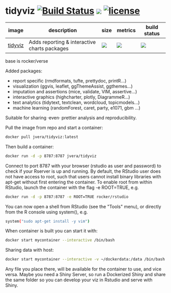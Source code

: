 # tidyviz [![Build Status](https://img.shields.io/badge/build-passed-brightgreen.svg)](https://img.shields.io/badge/build-passed-brightgreen.svg) [![](https://images.microbadger.com/badges/version/jvera/tidyviz.svg)](https://microbadger.com/images/jvera/tidyviz "Get your own version badge on microbadger.com")  [![license](https://img.shields.io/badge/license-GPLv2-blue.svg)](https://opensource.org/licenses/GPL-2.0)

image            | description                               | size   | metrics | build status 
---------------- | ----------------------------------------- | ------ | ------- | --------------
[tidyviz](https://hub.docker.com/r/jvera/tidyviz)            |  Adds reporting & interactive charts packages   |[![](https://images.microbadger.com/badges/image/jvera/tidyviz.svg)](https://microbadger.com/images/jvera/tidyviz "Get your own image badge on microbadger.com")| [![](https://img.shields.io/docker/pulls/jvera/tidyviz.svg)](https://hub.docker.com/r/jvera/tidyviz) | [![](https://img.shields.io/docker/automated/jvera/tidyviz.svg)](https://hub.docker.com/r/jvera/tidyviz/builds)

base is rocker/verse 

Added packages:

- report specific (rmdformats, tufte, prettydoc, printR...)
- visualization (ggvis, leaflet, ggThemeAssist, ggthemes...)
- imputation and assertions (mice, validate, VIM, assertive...)
- interactive graphics (highcharter, plotly, DiagrammeR...)
- text analytics (tidytext, textclean, wordcloud, topicmodels...)
- machine learning (randomForest, caret, party, e1071, gbm ...)


Suitable for sharing ·even· prettier analysis and reproducibility.


Pull the image from repo and start a container:

```bash
docker pull jvera/tidyviz:latest
```
Then build a container:

```bash
docker run -d -p 8787:8787 jvera/tidyviz
```

Connect to port 8787 with your browser (rstudio as user and password) to check if your Rserver is up and running.
By default, the RStudio user does not have access to root, such that users cannot install binary libraries with apt-get without first entering the container. To enable root from within RStudio, launch the container with the flag -e ROOT=TRUE, e.g.

```bash
docker run -d -p 8787:8787 -e ROOT=TRUE rocker/rstudio
```
You can now open a shell from RStudio (see the "Tools" menu), or directly from the R console using system(), e.g.

```bash
system("sudo apt-get install -y vim")
```

When container is built you can start it with:

```bash
docker start mycontainer --interactive /bin/bash
```

Sharing data with host:

```bash
docker start mycontainer --interactive -v ~/dockerdata:/data /bin/bash
```

Any file you place there, will be available for the container to use, and vice versa. Maybe you need a Shiny Server, so run a Dockerized Shiny and share the same folder so you can develop your viz in Rstudio and serve with Shiny.

